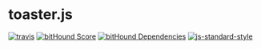 # toaster.js
[![travis][travis-image]][travis-url]
[![bitHound Score][bithound-image]][bithound-url]
[![bitHound Dependencies][bithound-dependencies-image]][bithound-dependencies-url]
[![js-standard-style][js-standard-style-image]][js-standard-style-url]

[travis-image]: https://travis-ci.org/mightyzero/toaster.js.svg?branch=master
[travis-url]: https://travis-ci.org/mightyzero/toaster.js
[bithound-image]: https://www.bithound.io/github/mightyzero/toaster.js/badges/score.svg
[bithound-url]: https://www.bithound.io/github/mightyzero/toaster.js
[bithound-dependencies-image]: https://www.bithound.io/github/mightyzero/toaster.js/badges/dependencies.svg
[bithound-dependencies-url]: https://www.bithound.io/github/mightyzero/toaster.js/develop/dependencies/npm
[js-standard-style-image]: https://img.shields.io/badge/code%20style-standard-brightgreen.svg?style=flat
[js-standard-style-url]: http://standardjs.com/
